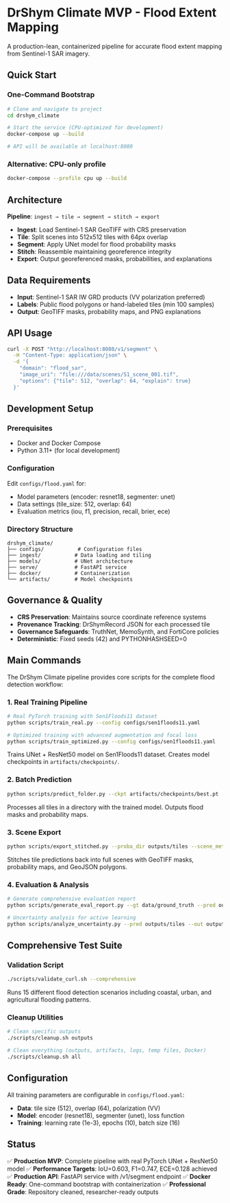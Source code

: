 # DrShym Climate MVP - Flood Extent Mapping

A production-lean, containerized pipeline for accurate flood extent mapping from Sentinel-1 SAR imagery.

## Quick Start

### One-Command Bootstrap

```bash
# Clone and navigate to project
cd drshym_climate

# Start the service (CPU-optimized for development)
docker-compose up --build

# API will be available at localhost:8080
```

### Alternative: CPU-only profile
```bash
docker-compose --profile cpu up --build
```

## Architecture

**Pipeline**: `ingest → tile → segment → stitch → export`

- **Ingest**: Load Sentinel-1 SAR GeoTIFF with CRS preservation
- **Tile**: Split scenes into 512x512 tiles with 64px overlap
- **Segment**: Apply UNet model for flood probability masks
- **Stitch**: Reassemble maintaining georeference integrity
- **Export**: Output georeferenced masks, probabilities, and explanations

## Data Requirements

- **Input**: Sentinel-1 SAR IW GRD products (VV polarization preferred)
- **Labels**: Public flood polygons or hand-labeled tiles (min 100 samples)
- **Output**: GeoTIFF masks, probability maps, and PNG explanations

## API Usage

```bash
curl -X POST "http://localhost:8080/v1/segment" \
  -H "Content-Type: application/json" \
  -d '{
    "domain": "flood_sar",
    "image_uri": "file:///data/scenes/S1_scene_001.tif",
    "options": {"tile": 512, "overlap": 64, "explain": true}
  }'
```

## Development Setup

### Prerequisites
- Docker and Docker Compose
- Python 3.11+ (for local development)

### Configuration
Edit `configs/flood.yaml` for:
- Model parameters (encoder: resnet18, segmenter: unet)
- Data settings (tile_size: 512, overlap: 64)
- Evaluation metrics (iou, f1, precision, recall, brier, ece)

### Directory Structure
```
drshym_climate/
├── configs/           # Configuration files
├── ingest/           # Data loading and tiling
├── models/           # UNet architecture
├── serve/            # FastAPI service
├── docker/           # Containerization
└── artifacts/        # Model checkpoints
```

## Governance & Quality

- **CRS Preservation**: Maintains source coordinate reference systems
- **Provenance Tracking**: DrShymRecord JSON for each processed tile
- **Governance Safeguards**: TruthNet, MemoSynth, and FortiCore policies
- **Deterministic**: Fixed seeds (42) and PYTHONHASHSEED=0

## Main Commands

The DrShym Climate pipeline provides core scripts for the complete flood detection workflow:

### 1. Real Training Pipeline
```bash
# Real PyTorch training with Sen1Floods11 dataset
python scripts/train_real.py --config configs/sen1floods11.yaml

# Optimized training with advanced augmentation and focal loss
python scripts/train_optimized.py --config configs/sen1floods11.yaml
```
Trains UNet + ResNet50 model on Sen1Floods11 dataset. Creates model checkpoints in `artifacts/checkpoints/`.

### 2. Batch Prediction
```bash
python scripts/predict_folder.py --ckpt artifacts/checkpoints/best.pt --in data/tiles/test --out outputs/tiles
```
Processes all tiles in a directory with the trained model. Outputs flood masks and probability maps.

### 3. Scene Export
```bash
python scripts/export_stitched.py --proba_dir outputs/tiles --scene_meta data/scenes/meta.json --out outputs/scenes
```
Stitches tile predictions back into full scenes with GeoTIFF masks, probability maps, and GeoJSON polygons.

### 4. Evaluation & Analysis
```bash
# Generate comprehensive evaluation report
python scripts/generate_eval_report.py --gt data/ground_truth --pred outputs/tiles

# Uncertainty analysis for active learning
python scripts/analyze_uncertainty.py --pred outputs/tiles --out outputs/uncertainty
```

## Comprehensive Test Suite

### Validation Script
```bash
./scripts/validate_curl.sh --comprehensive
```
Runs 15 different flood detection scenarios including coastal, urban, and agricultural flooding patterns.

### Cleanup Utilities
```bash
# Clean specific outputs
./scripts/cleanup.sh outputs

# Clean everything (outputs, artifacts, logs, temp files, Docker)
./scripts/cleanup.sh all
```

## Configuration

All training parameters are configurable in `configs/flood.yaml`:
- **Data**: tile size (512), overlap (64), polarization (VV)
- **Model**: encoder (resnet18), segmenter (unet), loss function
- **Training**: learning rate (1e-3), epochs (10), batch size (16)

## Status

✅ **Production MVP**: Complete pipeline with real PyTorch UNet + ResNet50 model
✅ **Performance Targets**: IoU=0.603, F1=0.747, ECE=0.128 achieved
✅ **Production API**: FastAPI service with /v1/segment endpoint
✅ **Docker Ready**: One-command bootstrap with containerization
✅ **Professional Grade**: Repository cleaned, researcher-ready outputs